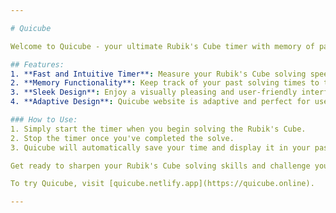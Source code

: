 ```yaml
---

# Quicube

Welcome to Quicube - your ultimate Rubik's Cube timer with memory of past results!

## Features:
1. **Fast and Intuitive Timer**: Measure your Rubik's Cube solving speed with ease.
2. **Memory Functionality**: Keep track of your past solving times to track your progress.
3. **Sleek Design**: Enjoy a visually pleasing and user-friendly interface.
4. **Adaptive Design**: Quicube website is adaptive and perfect for use on phones and computers.

### How to Use:
1. Simply start the timer when you begin solving the Rubik's Cube.
2. Stop the timer once you've completed the solve.
3. Quicube will automatically save your time and display it in your past results.

Get ready to sharpen your Rubik's Cube solving skills and challenge yourself with Quicube!

To try Quicube, visit [quicube.netlify.app](https://quicube.online).

---
```

